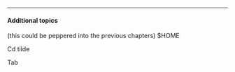 ----------

#### Additional topics

(this could be peppered into the previous chapters)
$HOME

Cd  tilde

Tab 


